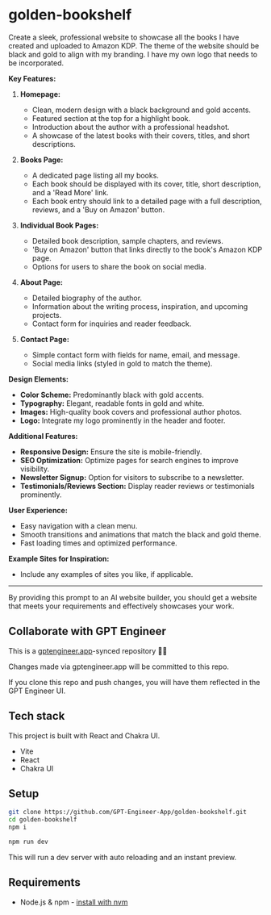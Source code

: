# golden-bookshelf


Create a sleek, professional website to showcase all the books I have created and uploaded to Amazon KDP. The theme of the website should be black and gold to align with my branding. I have my own logo that needs to be incorporated.

**Key Features:**
1. **Homepage:**
   - Clean, modern design with a black background and gold accents.
   - Featured section at the top for a highlight book.
   - Introduction about the author with a professional headshot.
   - A showcase of the latest books with their covers, titles, and short descriptions.

2. **Books Page:**
   - A dedicated page listing all my books.
   - Each book should be displayed with its cover, title, short description, and a 'Read More' link.
   - Each book entry should link to a detailed page with a full description, reviews, and a 'Buy on Amazon' button.

3. **Individual Book Pages:**
   - Detailed book description, sample chapters, and reviews.
   - 'Buy on Amazon' button that links directly to the book's Amazon KDP page.
   - Options for users to share the book on social media.

4. **About Page:**
   - Detailed biography of the author.
   - Information about the writing process, inspiration, and upcoming projects.
   - Contact form for inquiries and reader feedback.

5. **Contact Page:**
   - Simple contact form with fields for name, email, and message.
   - Social media links (styled in gold to match the theme).

**Design Elements:**
- **Color Scheme:** Predominantly black with gold accents.
- **Typography:** Elegant, readable fonts in gold and white.
- **Images:** High-quality book covers and professional author photos.
- **Logo:** Integrate my logo prominently in the header and footer.

**Additional Features:**
- **Responsive Design:** Ensure the site is mobile-friendly.
- **SEO Optimization:** Optimize pages for search engines to improve visibility.
- **Newsletter Signup:** Option for visitors to subscribe to a newsletter.
- **Testimonials/Reviews Section:** Display reader reviews or testimonials prominently.

**User Experience:**
- Easy navigation with a clean menu.
- Smooth transitions and animations that match the black and gold theme.
- Fast loading times and optimized performance.

**Example Sites for Inspiration:**
- Include any examples of sites you like, if applicable.

---

By providing this prompt to an AI website builder, you should get a website that meets your requirements and effectively showcases your work.

## Collaborate with GPT Engineer

This is a [gptengineer.app](https://gptengineer.app)-synced repository 🌟🤖

Changes made via gptengineer.app will be committed to this repo.

If you clone this repo and push changes, you will have them reflected in the GPT Engineer UI.

## Tech stack

This project is built with React and Chakra UI.

- Vite
- React
- Chakra UI

## Setup

```sh
git clone https://github.com/GPT-Engineer-App/golden-bookshelf.git
cd golden-bookshelf
npm i
```

```sh
npm run dev
```

This will run a dev server with auto reloading and an instant preview.

## Requirements

- Node.js & npm - [install with nvm](https://github.com/nvm-sh/nvm#installing-and-updating)

